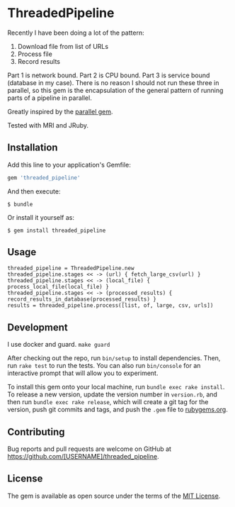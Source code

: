 # ThreadedPipeline

Recently I have been doing a lot of the pattern:
1. Download file from list of URLs
1. Process file
1. Record results

Part 1 is network bound.  Part 2 is CPU bound.  Part 3 is service bound (database in my case).  There is no reason I should not run these three in parallel, so this gem is the encapsulation of the general pattern of running parts of a pipeline in parallel.

Greatly inspired by the [parallel gem](https://github.com/grosser/parallel).

Tested with MRI and JRuby.

## Installation

Add this line to your application's Gemfile:

```ruby
gem 'threaded_pipeline'
```

And then execute:

    $ bundle

Or install it yourself as:

    $ gem install threaded_pipeline

## Usage

```
threaded_pipeline = ThreadedPipeline.new
threaded_pipeline.stages << -> (url) { fetch_large_csv(url) }
threaded_pipeline.stages << -> (local_file) { process_local_file(local_file) }
threaded_pipeline.stages << -> (processed_results) { record_results_in_database(processed_results) }
results = threaded_pipeline.process([list, of, large, csv, urls])
```

## Development

I use docker and guard.  `make guard`

After checking out the repo, run `bin/setup` to install dependencies. Then, run `rake test` to run the tests. You can also run `bin/console` for an interactive prompt that will allow you to experiment.

To install this gem onto your local machine, run `bundle exec rake install`. To release a new version, update the version number in `version.rb`, and then run `bundle exec rake release`, which will create a git tag for the version, push git commits and tags, and push the `.gem` file to [rubygems.org](https://rubygems.org).

## Contributing

Bug reports and pull requests are welcome on GitHub at https://github.com/[USERNAME]/threaded_pipeline.

## License

The gem is available as open source under the terms of the [MIT License](https://opensource.org/licenses/MIT).
